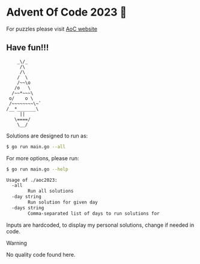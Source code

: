 # Advent Of Code 2023 :christmas_tree:

For puzzles please visit [AoC website](https://adventofcode.com/2023)

## Have fun!!!

```
    _\/_
     /\
     /\
    /  \
    /~~\o
   /o   \
  /~~*~~~\
 o/    o \
 /~~~~~~~~\~`
/__*_______\
     ||
   \====/
    \__/
```

Solutions are designed to run as:

```sh
$ go run main.go --all
```

For more options, please run:

```sh
$ go run main.go --help
```

```sh
Usage of ./aoc2023:
  -all
        Run all solutions
  -day string
        Run solution for given day
  -days string
        Comma-separated list of days to run solutions for
```

Inputs are hardcoded, to display my personal solutions,
change if needed in code.

> [!WARNING]
> No quality code found here.
